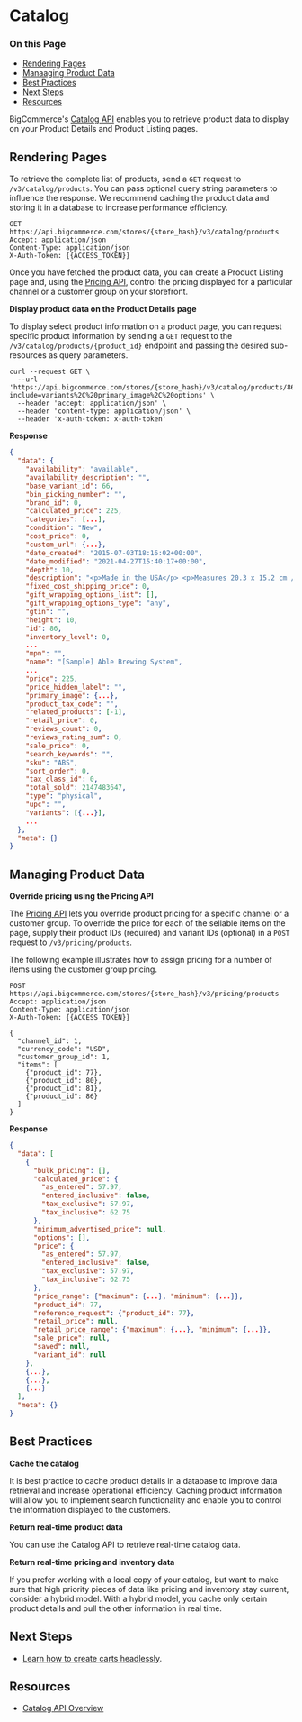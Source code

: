 # Catalog

<div class="otp" id="no-index">

### On this Page	
- [Rendering Pages](#rendering-pages)
- [Manaaging Product Data](#managing-product-data)
- [Best Practices](#best-practices)
- [Next Steps](#next-steps)
- [Resources](#resources)

</div>


BigCommerce's [Catalog API](https://developer.bigcommerce.com/api-reference/catalog/catalog-api) enables you to retrieve product data to display on your Product Details and Product Listing pages.

## Rendering Pages

To retrieve the complete list of products, send a `GET` request to `/v3/catalog/products`. You can pass optional query string parameters to influence the response. We recommend caching the product data and storing it in a database to increase performance efficiency.

```http
GET https://api.bigcommerce.com/stores/{store_hash}/v3/catalog/products
Accept: application/json
Content-Type: application/json
X-Auth-Token: {{ACCESS_TOKEN}}

``` 

Once you have fetched the product data, you can create a Product Listing page and, using the [Pricing API](https://developer.bigcommerce.com/api-reference/store-management/pricing), control the pricing displayed for a particular channel or a customer group on your storefront.

**Display product data on the Product Details page**

To display select product information on a product page, you can request specific product information by sending a `GET` request to the `/v3/catalog/products/{product_id}` endpoint and passing the desired sub-resources as query parameters.

```shell
curl --request GET \
  --url 'https://api.bigcommerce.com/stores/{store_hash}/v3/catalog/products/86?include=variants%2C%20primary_image%2C%20options' \
  --header 'accept: application/json' \
  --header 'content-type: application/json' \
  --header 'x-auth-token: x-auth-token'
```
**Response**

```json
{
  "data": {
    "availability": "available",
    "availability_description": "",
    "base_variant_id": 66,
    "bin_picking_number": "",
    "brand_id": 0,
    "calculated_price": 225,
    "categories": [...],
    "condition": "New",
    "cost_price": 0,
    "custom_url": {...},
    "date_created": "2015-07-03T18:16:02+00:00",
    "date_modified": "2021-04-27T15:40:17+00:00",
    "depth": 10,
    "description": "<p>Made in the USA</p> <p>Measures 20.3 x 15.2 cm / 8 in x 6 in</p> <p>Capacity 946 ml / 32 oz.</p>",
    "fixed_cost_shipping_price": 0,
    "gift_wrapping_options_list": [],
    "gift_wrapping_options_type": "any",
    "gtin": "",
    "height": 10,
    "id": 86,
    "inventory_level": 0,
    ...
    "mpn": "",
    "name": "[Sample] Able Brewing System",
    ...
    "price": 225,
    "price_hidden_label": "",
    "primary_image": {...},
    "product_tax_code": "",
    "related_products": [-1],
    "retail_price": 0,
    "reviews_count": 0,
    "reviews_rating_sum": 0,
    "sale_price": 0,
    "search_keywords": "",
    "sku": "ABS",
    "sort_order": 0,
    "tax_class_id": 0,
    "total_sold": 2147483647,
    "type": "physical",
    "upc": "",
    "variants": [{...}],
    ...
  },
  "meta": {}
}
```

## Managing Product Data

**Override pricing using the Pricing API**

The [Pricing API](https://developer.bigcommerce.com/api-reference/store-management/pricing) lets you override product pricing for a specific channel or a customer group. To override the price for each of the sellable items on the page, supply their product IDs (required) and variant IDs (optional) in a `POST` request to `/v3/pricing/products`.

The following example illustrates how to assign pricing for a number of items using the customer group pricing.

```http
POST https://api.bigcommerce.com/stores/{store_hash}/v3/pricing/products
Accept: application/json
Content-Type: application/json
X-Auth-Token: {{ACCESS_TOKEN}}

{
  "channel_id": 1,
  "currency_code": "USD",
  "customer_group_id": 1,
  "items": [
    {"product_id": 77},
    {"product_id": 80},
    {"product_id": 81},
    {"product_id": 86}
  ]
}
```

**Response**

```json
{
  "data": [
    {
      "bulk_pricing": [],
      "calculated_price": {
        "as_entered": 57.97,
        "entered_inclusive": false,
        "tax_exclusive": 57.97,
        "tax_inclusive": 62.75
      },
      "minimum_advertised_price": null,
      "options": [],
      "price": {
        "as_entered": 57.97,
        "entered_inclusive": false,
        "tax_exclusive": 57.97,
        "tax_inclusive": 62.75
      },
      "price_range": {"maximum": {...}, "minimum": {...}},
      "product_id": 77,
      "reference_request": {"product_id": 77},
      "retail_price": null,
      "retail_price_range": {"maximum": {...}, "minimum": {...}},
      "sale_price": null,
      "saved": null,
      "variant_id": null
    },
    {...},
    {...},
    {...}
  ],
  "meta": {}
}
```

## Best Practices

**Cache the catalog**

It is best practice to cache product details in a database to improve data retrieval and increase operational efficiency. Caching product information will allow you to implement search functionality and enable you to control the information displayed to the customers. 

**Return real-time product data**

You can use the Catalog API to retrieve real-time catalog data. 

**Return real-time pricing and inventory data**

If you prefer working with a local copy of your catalog, but want to make sure that high priority pieces of data like pricing and inventory stay current, consider a hybrid model. With a hybrid model, you cache only certain product details and pull the other information in real time.

## Next Steps
* [Learn how to create carts headlessly]().

## Resources
* [Catalog API Overview](https://developer.bigcommerce.com/api-docs/store-management/catalog/catalog-overview)